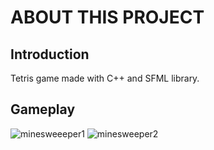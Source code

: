 # ABOUT THIS PROJECT
## Introduction

Tetris game made with C++ and SFML library.

## Gameplay

![minesweeeper1](https://user-images.githubusercontent.com/86908083/146489226-ee956589-1abb-4cf9-baec-ef8c2b154e86.png)
![minesweeper2](https://user-images.githubusercontent.com/86908083/146489232-c7dd6398-95b0-4aa6-9f05-d1d28ba375db.png)
